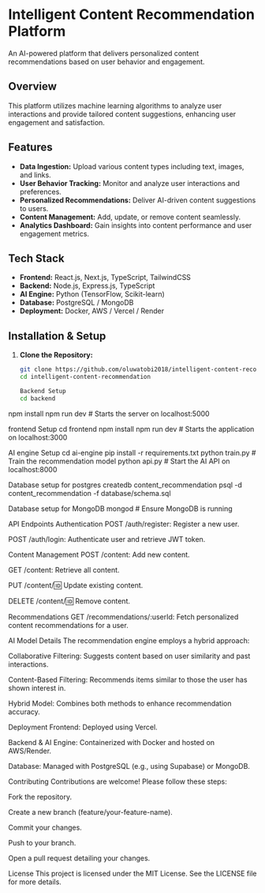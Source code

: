 # Intelligent Content Recommendation Platform

An AI-powered platform that delivers personalized content recommendations based on user behavior and engagement.

## Overview

This platform utilizes machine learning algorithms to analyze user interactions and provide tailored content suggestions, enhancing user engagement and satisfaction.

## Features

- **Data Ingestion:** Upload various content types including text, images, and links.
- **User Behavior Tracking:** Monitor and analyze user interactions and preferences.
- **Personalized Recommendations:** Deliver AI-driven content suggestions to users.
- **Content Management:** Add, update, or remove content seamlessly.
- **Analytics Dashboard:** Gain insights into content performance and user engagement metrics.

## Tech Stack

- **Frontend:** React.js, Next.js, TypeScript, TailwindCSS
- **Backend:** Node.js, Express.js, TypeScript
- **AI Engine:** Python (TensorFlow, Scikit-learn)
- **Database:** PostgreSQL / MongoDB
- **Deployment:** Docker, AWS / Vercel / Render

## Installation & Setup

1. **Clone the Repository:**
   ```bash
   git clone https://github.com/oluwatobi2018/intelligent-content-recommendation.git
   cd intelligent-content-recommendation

   Backend Setup
   cd backend
npm install
npm run dev  # Starts the server on localhost:5000

frontend Setup
cd frontend
npm install
npm run dev  # Starts the application on localhost:3000

AI engine Setup
cd ai-engine
pip install -r requirements.txt
python train.py  # Train the recommendation model
python api.py    # Start the AI API on localhost:8000

Database setup for postgres
createdb content_recommendation
psql -d content_recommendation -f database/schema.sql

Database setup for MongoDB
mongod  # Ensure MongoDB is running

API Endpoints
Authentication
POST /auth/register: Register a new user.

POST /auth/login: Authenticate user and retrieve JWT token.

Content Management
POST /content: Add new content.

GET /content: Retrieve all content.

PUT /content/:id: Update existing content.

DELETE /content/:id: Remove content.

Recommendations
GET /recommendations/:userId: Fetch personalized content recommendations for a user.

AI Model Details
The recommendation engine employs a hybrid approach:

Collaborative Filtering: Suggests content based on user similarity and past interactions.

Content-Based Filtering: Recommends items similar to those the user has shown interest in.

Hybrid Model: Combines both methods to enhance recommendation accuracy.

Deployment
Frontend: Deployed using Vercel.

Backend & AI Engine: Containerized with Docker and hosted on AWS/Render.

Database: Managed with PostgreSQL (e.g., using Supabase) or MongoDB.

Contributing
Contributions are welcome! Please follow these steps:

Fork the repository.

Create a new branch (feature/your-feature-name).

Commit your changes.

Push to your branch.

Open a pull request detailing your changes.

License
This project is licensed under the MIT License. See the LICENSE file for more details.











